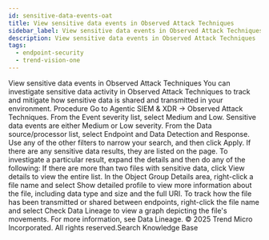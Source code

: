 ```yaml
---
id: sensitive-data-events-oat
title: View sensitive data events in Observed Attack Techniques
sidebar_label: View sensitive data events in Observed Attack Techniques
description: View sensitive data events in Observed Attack Techniques
tags:
  - endpoint-security
  - trend-vision-one
---
```


 View sensitive data events in Observed Attack Techniques You can investigate sensitive data activity in Observed Attack Techniques to track and mitigate how sensitive data is shared and transmitted in your environment. Procedure Go to Agentic SIEM & XDR → Observed Attack Techniques. From the Event severity list, select Medium and Low. Sensitive data events are either Medium or Low severity. From the Data source/processor list, select Endpoint and Data Detection and Response. Use any of the other filters to narrow your search, and then click Apply. If there are any sensitive data results, they are listed on the page. To investigate a particular result, expand the details and then do any of the following: If there are more than two files with sensitive data, click View details to view the entire list. In the Object Group Details area, right-click a file name and select Show detailed profile to view more information about the file, including data type and size and the full URI. To track how the file has been transmitted or shared between endpoints, right-click the file name and select Check Data Lineage to view a graph depicting the file's movements. For more information, see Data Lineage. © 2025 Trend Micro Incorporated. All rights reserved.Search Knowledge Base